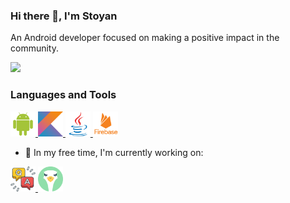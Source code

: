 ### Hi there 👋, I'm Stoyan
An Android developer focused on making a positive impact in the community.

![](https://github-profile-trophy.vercel.app/?username=skorudzhiev)

### Languages and Tools
<p align="left"> 
	<a href="https://developer.android.com" target="_blank"> 
		<img src="https://github.com/devicons/devicon/blob/master/icons/android/android-original.svg" alt="android" width="40" height="40"/> </a> 
	<a href="https://kotlinlang.org" target="_blank"> 
		<img src="https://github.com/devicons/devicon/blob/master/icons/kotlin/kotlin-original.svg" alt="kotlin" width="40" height="40"/> </a> 
	<a href="https://www.java.com/en/" target="_blank"> 
		<img src="https://github.com/devicons/devicon/blob/master/icons/java/java-original.svg" alt="java" width="40" height="40"/> </a>
	<a href="https://firebase.google.com/" target="_blank"> 
		<img src="https://github.com/devicons/devicon/blob/master/icons/firebase/firebase-plain-wordmark.svg" alt="firebase" width="40" height="40"/> </a>
</p>

- 🔭 In my free time, I'm currently working on:
<p align="left"> 
	<a href="https://play.google.com/store/apps/details?id=com.skorudzhiev.quizexplorer" target="_blank"> 
		<img src="https://github.com/skorudzhiev/skorudzhiev/blob/main/assets/QuizExplorer.png" alt="quizexplorer" width="40" height="40"/> </a> 
	<a href="https://play.google.com/store/apps/details?id=com.skorudzhiev.flockattack" target="_blank"> 
		<img src="https://github.com/skorudzhiev/skorudzhiev/blob/main/assets/FlockAttack.svg" alt="flockattack" width="40" height="40"/> </a> 
</p>

<!--
**skorudzhiev/skorudzhiev** is a ✨ _special_ ✨ repository because its `README.md` (this file) appears on your GitHub profile.

Here are some ideas to get you started:

- 🔭 I’m currently working on ...
- 🌱 I’m currently learning ...
- 👯 I’m looking to collaborate on ...
- 📫 How to reach me: ...
- ⚡ Fun fact: ...
-->
